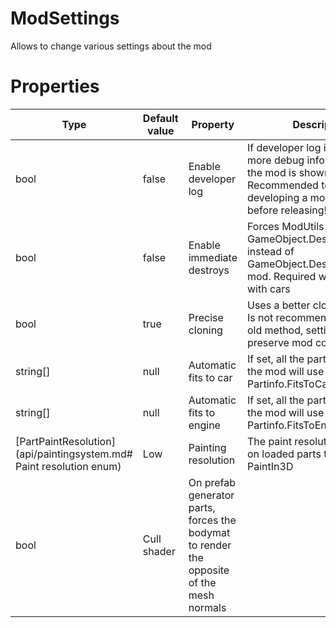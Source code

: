 # ModSettings

Allows to change various settings about the mod

# Properties <!-- {docsify-ignore} -->

Type | Default value | Property | Description
---- | ------------ | -------- | -----------
bool | false | Enable developer log | If developer log is enabled, more debug information about the mod is shown. Recommended to enable while developing a mod (Disable before releasing!)
bool | false | Enable immediate destroys | Forces ModUtils to use GameObject.DestroyImmediate instead of GameObject.Destroy for your mod. Required when working with cars
bool | true | Precise cloning | Uses a better cloning method. Is not recommended to use the old method, setting exists to preserve mod compatibility
string[] | null | Automatic fits to car | If set, all the parts loaded with the mod will use this as their Partinfo.FitsToCar
string[] | null | Automatic fits to engine | If set, all the parts loaded with the mod will use this as their Partinfo.FitsToEngine
[PartPaintResolution](api/paintingsystem.md# Paint resolution enum) | Low | Painting resolution | The paint resolution to be used on loaded parts that use PaintIn3D
bool | Cull shader | On prefab generator parts, forces the bodymat to render the opposite of the mesh normals